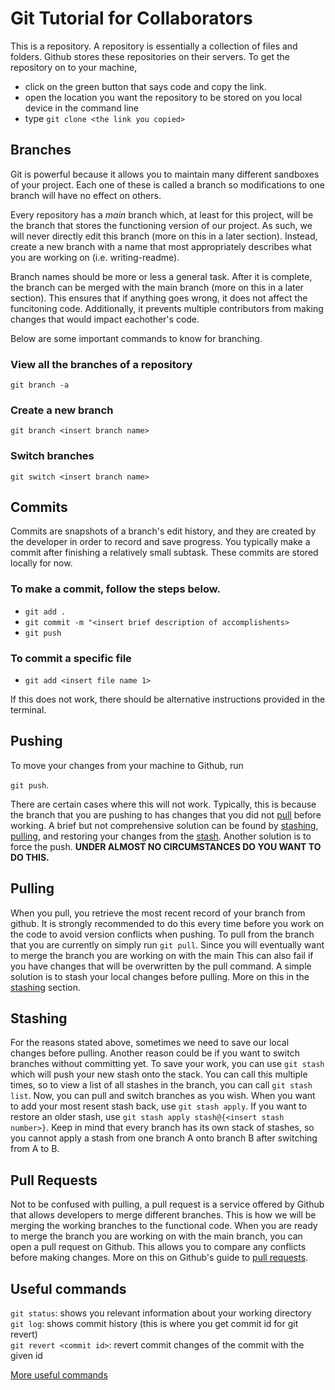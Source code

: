 # Git Tutorial for Collaborators<br>

This is a repository. A repository is essentially a collection of files and folders. Github stores these repositories on their servers. To get the repository on to your machine, <br> 

- click on the green button that says code and copy the link.<br>
- open the location you want the repository to be stored on you local device in the command line<br>
- type `git clone <the link you copied>`<br>

## Branches<br>

Git is powerful because it allows you to maintain many different sandboxes of your project. Each one of these is called a branch so modifications to one branch will have no effect on others.<br>

Every repository has a *main* branch which, at least for this project, will be the branch that stores the functioning version of our project. As such, we will never directly edit this branch (more on this in a later section). Instead, create a new branch with a name that most appropriately describes what you are working on (i.e. writing-readme).<br>

Branch names should be more or less a general task. After it is complete, the branch can be merged with the main branch (more on this in a later section). This ensures that if anything goes wrong, it does not affect the funcitoning code. Additionally, it prevents multiple contributors from making changes that would impact eachother's code.<br>

Below are some important commands to know for branching. 

### View all the branches of a repository<br>

`git branch -a`<br>

### Create a new branch<br>

`git branch <insert branch name>`<br>

### Switch branches<br>

`git switch <insert branch name>`<br>

## Commits<br>

Commits are snapshots of a branch's edit history, and they are created by the developer in order to record and save progress. You typically make a commit after finishing a relatively small subtask. These commits are stored locally for now.<br>

### To make a commit, follow the steps below.<br>

- `git add .`<br>
- `git commit -m "<insert brief description of accomplishents>`<br>
- `git push`<br>

### To commit a specific file<br>

- `git add <insert file name 1>`<br>

If this does not work, there should be alternative instructions provided in the terminal. 

## Pushing

To move your changes from your machine to Github, run<br>

`git push`.<br>

There are certain cases where this will not work. Typically, this is because the branch that you are pushing to has changes that you did not [pull](#pulling) before working. A brief but not comprehensive solution can be found by [stashing](#stashing), [pulling](#pulling), and restoring your changes from the [stash](#stashing). Another solution is to force the push. **UNDER ALMOST NO CIRCUMSTANCES DO YOU WANT TO DO THIS.**<br>

## Pulling <br>

When you pull, you retrieve the most recent record of your branch from github. It is strongly recommended to do this every time before you work on the code to avoid version conflicts when pushing. To pull from the branch that you are currently on simply run `git pull`. Since you will eventually want to merge the branch you are working on with the main This can also fail if you have changes that will be overwritten by the pull command. A simple solution is to stash your local changes before pulling. More on this in the [stashing](stash) section. 

## Stashing<br>

For the reasons stated above, sometimes we need to save our local changes before pulling. Another reason could be if you want to switch branches without committing yet. To save your work, you can use `git stash` which will push your new stash onto the stack. You can call this multiple times, so to view a list of all stashes in the branch, you can call `git stash list`. Now, you can pull and switch branches as you wish. When you want to add your most resent stash back, use `git stash apply`. If you want to restore an older stash, use `git stash apply stash@{<insert stash number>}`. Keep in mind that every branch has its own stack of stashes, so you cannot apply a stash from one branch A onto branch B after switching from A to B.<br>

## Pull Requests<br>

Not to be confused with pulling, a pull request is a service offered by Github that allows developers to merge different branches. This is how we will be merging the working branches to the functional code. When you are ready to merge the branch you are working on with the main branch, you can open a pull request on Github. This allows you to compare any conflicts before making changes. More on this on Github's guide to [pull requests](https://docs.github.com/en/pull-requests).

## Useful commands<br>

`git status`: shows you relevant information about your working directory<br>
`git log`: shows commit history (this is where you get commit id for git revert)<br>
`git revert <commit id>`: revert commit changes of the commit with the given id<br>

[More useful commands](https://www.loginradius.com/blog/engineering/git-commands/)